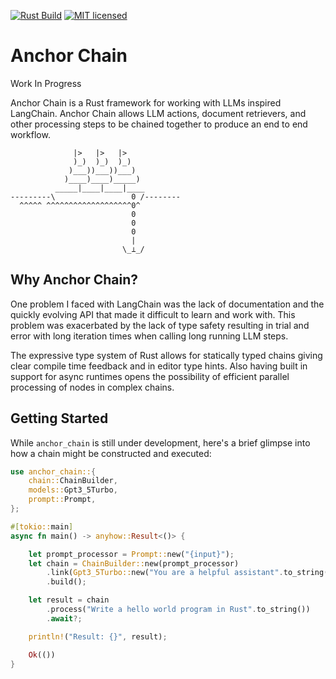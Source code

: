 [![Rust Build](https://github.com/emersonmde/anchor-chain/actions/workflows/rust.yml/badge.svg)](https://github.com/emersonmde/anchor-chain/actions/workflows/rust.yml)
[![MIT licensed](https://img.shields.io/badge/license-MIT-blue.svg)](LICENSE)

# Anchor Chain

Work In Progress

Anchor Chain is a Rust framework for working with LLMs inspired LangChain. Anchor Chain
allows LLM actions, document retrievers, and other processing steps to be chained 
together to produce an end to end workflow.

```text
              |>   |>   |>
              )_)  )_)  )_)
             )___))___))___)
            )____)____)_____)
          _____|____|____|____
---------\                 0 /--------
  ^^^^^ ^^^^^^^^^^^^^^^^^^^0^
                           0
                           0
                           0
                           |
                         \_⟂_/
```

## Why Anchor Chain?

One problem I faced with LangChain was the lack of documentation and the quickly 
evolving API that made it difficult to learn and work with. This problem was 
exacerbated by the lack of type safety resulting in trial and error with long 
iteration times when calling long running LLM steps. 

The expressive type system of Rust allows for statically typed chains giving 
clear compile time feedback and in editor type hints. Also having built in 
support for async runtimes opens the possibility of efficient parallel 
processing of nodes in complex chains.

## Getting Started

While `anchor_chain` is still under development, here's a brief glimpse into 
how a chain might be constructed and executed:

```rust
use anchor_chain::{
    chain::ChainBuilder,
    models::Gpt3_5Turbo,
    prompt::Prompt,
};

#[tokio::main]
async fn main() -> anyhow::Result<()> {

    let prompt_processor = Prompt::new("{input}");
    let chain = ChainBuilder::new(prompt_processor)
        .link(Gpt3_5Turbo::new("You are a helpful assistant".to_string()).await)
        .build();

    let result = chain
        .process("Write a hello world program in Rust".to_string())
        .await?;

    println!("Result: {}", result);

    Ok(())
}
```
